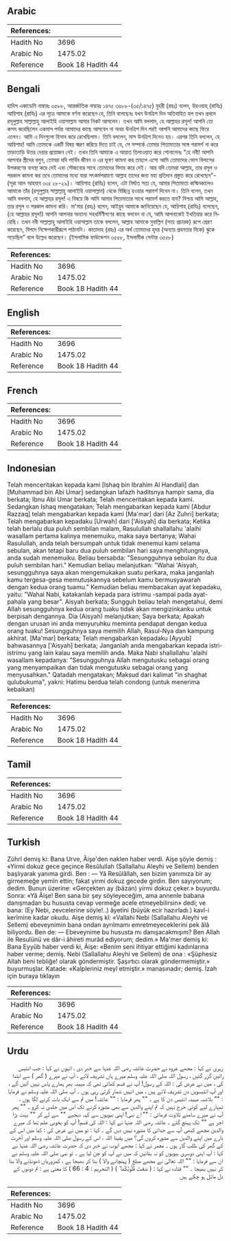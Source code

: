 ## Arabic


<div dir="rtl" lang="ar" style={{fontSize:'larger',backgroundColor:'#f8f9fa',padding:20}}>

</div>
<div style={{backgroundColor:'#f8f9fa',padding:20, marginBottom: 10}}><table> <thead> <tr> <th>References:</th> <th></th> </tr> </thead> <tbody><tr><td>Hadith No</td><td>3696</td></tr><tr><td>Arabic No</td><td>1475.02</td></tr><tr><td>Reference</td><td>Book 18 Hadith 44</td></tr></tbody></table></div>

## Bengali


<div dir="ltr" lang="bn" style={{fontSize:'larger',backgroundColor:'#f8f9fa',padding:20}}>
হাদিস একাডেমি নাম্বারঃ ৩৫৮৮, আন্তর্জাতিক নাম্বারঃ ১৪৭৫ ৩৫৮৮-(৩৫/১৪৭৫) যুহরী (রহঃ) বলেন, উরওয়াহ্ (রাযিঃ) আয়িশাহ (রাযিঃ) এর সূত্রে আমাকে বর্ণনা করেছেন যে, তিনি বলেছেনঃ যখন উনত্রিশ দিন অতিবাহিত হল তখন প্রথমে রসূলুল্লাহ সাল্লাল্লাহু আলাইহি ওয়াসাল্লাম আমার নিকট আসলেন। তখন আমি বললাম, হে আল্লাহর রসূল! আপনি তো কসম করেছিলেন একমাস পর্যন্ত আমাদের কাছে আসবেন না অথচ উনত্রিশ দিন পরই আপনি আমাদের কাছে ফিরে এলেন। আমি এ দিনগুলো হিসাব করে রেখেছিলাম। তিনি বললেন, মাস উনত্রিশ দিনেও হয়। এরপর তিনি বললেন, হে আয়িশাহ! আমি তোমাকে একটি বিষয় স্মরণ করিয়ে দিতে চাই যে, সে সম্পর্কে তোমার পিতামাতার সঙ্গে পরামর্শ না করে তাড়াতাড়ি উত্তর দেয়ার প্রয়োজন নেই। তখন তিনি আমাকে এ আয়াত তিলাওয়াত করে শোনালেনঃ “হে নবী! আপনি আপনার স্ত্রীদের বলুন, তোমরা যদি পার্থিব জীবন ও এর ভূষণ কামনা কর তাহলে এসো আমি তোমাদের ভোগ বিলাসের উপকরণের ব্যবস্থা করে দেই এবং সৌজন্যের সাথে তোমাদের বিদায় করে দেই। আর যদি তোমরা আল্লাহ, তার রসূল ও পরকাল কামনা কর তবে তোমাদের মধ্যে যারা সৎকর্মপরায়ণা আল্লাহ তাদের জন্য মহা প্রতিদান প্রস্তুত করে রেখেছেন"- (সূরা আল আহযাব ৩৩ঃ ২৮-২৯)। আয়িশাহ (রাযিঃ) বলেন, এটা নির্ঘাত সত্য যে, আমার পিতামাতা কস্মিনকালেও আমাকে তাঁর (রসূলুল্লাহ সাল্লাল্লাহু আলাইহি ওয়াসাল্লাম) থেকে বিচ্ছিন্ন হওয়ার পরামর্শ দিবেন না। তিনি বলেন, তখন আমি বললাম, হে আল্লাহর রসূল! এ বিষয়ে কি আমি আমার পিতামাতার সাথে পরামর্শ করতে যাব? নিশ্চয় আমি আল্লাহ, তার রসূল ও পরকাল কামনা করি। মা'মার (রহঃ) বলেন, আইয়ুব আমাকে জানিয়েছেন যে, আয়িশাহ্ (রাযিঃ) বলেছেন, (হে আল্লাহর রসূল!) আপনি আপনার অন্যান্য সহধর্মিণীগণের কাছে বলবেন না যে, আমি আপনাকেই ইখতিয়ার করে নিয়েছি। তখন নবী সাল্লাল্লাহু আলাইহি ওয়াসাল্লাম তাকে বললেন, আল্লাহ আমাকে মুবাল্লিগ (সত্য প্রচারক) রূপে প্রেরণ করেছেন, বিপদে নিক্ষেপকারীরূপে পাঠাননি। কাতাদাহ (রহঃ) এর অর্থ তোমাদের হৃদয় (অন্যায় প্রবনতার দিকে) ঝুকে পড়েছিল” বলে উল্লেখ করেছেন। (ইসলামিক ফাউন্ডেশন ৩৫৫৮, ইসলামীক সেন্টার ৩৫৫৮)
</div>
<div style={{backgroundColor:'#f8f9fa',padding:20, marginBottom: 10}}><table> <thead> <tr> <th>References:</th> <th></th> </tr> </thead> <tbody><tr><td>Hadith No</td><td>3696</td></tr><tr><td>Arabic No</td><td>1475.02</td></tr><tr><td>Reference</td><td>Book 18 Hadith 44</td></tr></tbody></table></div>

## English


<div dir="ltr" lang="en" style={{fontSize:'larger',backgroundColor:'#f8f9fa',padding:20}}>

</div>
<div style={{backgroundColor:'#f8f9fa',padding:20, marginBottom: 10}}><table> <thead> <tr> <th>References:</th> <th></th> </tr> </thead> <tbody><tr><td>Hadith No</td><td>3696</td></tr><tr><td>Arabic No</td><td>1475.02</td></tr><tr><td>Reference</td><td>Book 18 Hadith 44</td></tr></tbody></table></div>

## French


<div dir="ltr" lang="fr" style={{fontSize:'larger',backgroundColor:'#f8f9fa',padding:20}}>

</div>
<div style={{backgroundColor:'#f8f9fa',padding:20, marginBottom: 10}}><table> <thead> <tr> <th>References:</th> <th></th> </tr> </thead> <tbody><tr><td>Hadith No</td><td>3696</td></tr><tr><td>Arabic No</td><td>1475.02</td></tr><tr><td>Reference</td><td>Book 18 Hadith 44</td></tr></tbody></table></div>

## Indonesian


<div dir="ltr" lang="id" style={{fontSize:'larger',backgroundColor:'#f8f9fa',padding:20}}>
Telah menceritakan kepada kami [Ishaq bin Ibrahim Al Handlali] dan [Muhammad bin Abi Umar] sedangkan lafazh haditsnya hampir sama, dia berkata; Ibnu Abi Umar berkata; Telah menceritakan kepada kami. Sedangkan Ishaq mengatakan; Telah mengabarkan kepada kami [Abdur Razzaq] telah mengabarkan kepada kami [Ma'mar] dari [Az Zuhri] berkata; Telah mengabarkan kepadaku [Urwah] dari ['Aisyah] dia berkata; Ketika telah berlalu dua puluh sembilan malam, Rasulullah shallallahu 'alaihi wasallam pertama kalinya menemuiku, maka saya bertanya; Wahai Rasulullah, anda telah bersumpah untuk tidak menemui kami selama sebulan, akan tetapi baru dua puluh sembilan hari saya menghitungnya, anda sudah menemuiku. Beliau bersabda: "Sesungguhnya sebulan itu dua puluh sembilan hari." Kemudian beliau melanjutkan: "Wahai 'Aisyah, sesungguhnya saya akan mengemukakan suatu perkara, maka janganlah kamu tergesa-gesa memutuskannya sebelum kamu bermusyawarah dengan kedua orang tuamu." Kemudian beliau membacakan ayat kepadaku, yaitu: "Wahai Nabi, katakanlah kepada para istrimu -sampai pada ayat- pahala yang besar". Aisyah berkata; Sungguh beliau telah mengetahui, demi Allah sesungguhnya kedua orang tuaku tidak akan mengizinkanku untuk berpisah dengannya. Dia (Aisyah) melanjutkan; Saya berkata; Apakah dengan urusan ini anda menyuruhku meminta pendapat dengan kedua orang tuaku! Sesungguhnya saya memilih Allah, Rasul-Nya dan kampung akhirat. [Ma'mar] berkata; Telah mengabarkan kepadaku [Ayyub] bahwasannya ['Aisyah] berkata; Janganlah anda mengabarkan kepada istri-istrimu yang lain kalau saya memilih anda. Maka Nabi shallallahu 'alaihi wasallam kepadanya: "Sesungguhnya Allah mengutusku sebagai orang yang menyampaikan dan tidak mengutusku sebagai orang yang menyusahkan." Qatadah mengatakan; Maksud dari kalimat "in shaghat qulubukuma", yakni: Hatimu berdua telah condong (untuk menerima kebaikan)
</div>
<div style={{backgroundColor:'#f8f9fa',padding:20, marginBottom: 10}}><table> <thead> <tr> <th>References:</th> <th></th> </tr> </thead> <tbody><tr><td>Hadith No</td><td>3696</td></tr><tr><td>Arabic No</td><td>1475.02</td></tr><tr><td>Reference</td><td>Book 18 Hadith 44</td></tr></tbody></table></div>

## Tamil


<div dir="ltr" lang="ta" style={{fontSize:'larger',backgroundColor:'#f8f9fa',padding:20}}>

</div>
<div style={{backgroundColor:'#f8f9fa',padding:20, marginBottom: 10}}><table> <thead> <tr> <th>References:</th> <th></th> </tr> </thead> <tbody><tr><td>Hadith No</td><td>3696</td></tr><tr><td>Arabic No</td><td>1475.02</td></tr><tr><td>Reference</td><td>Book 18 Hadith 44</td></tr></tbody></table></div>

## Turkish


<div dir="ltr" lang="tr" style={{fontSize:'larger',backgroundColor:'#f8f9fa',padding:20}}>
Zührî demiş ki: Bana Urve, Âişe'den naklen haber verdi. Aişe şöyle demiş : «Yirmi dokuz gece geçince Resûlullah (Sallallahu Aleyhi ve Sellem) benden başlıyarak yanıma girdi. Ben : — Yâ Resûlâllah, sen bizim yanımıza bir ay girmemeğe yemîn ettin; fakat yirmi dokuz gecede girdin. Ben sayıyorum; dedim. Bunun üzerine: «Gerçekten ay (bâzan) yirmi dokuz çeker.» buyurdu. Sonra: «Yâ Âişe! Ben sana bir şey söyleyeceğim, ama annenle babana danışmadan bu hususta cevap vermeğe acele etmeyebilirsin» dedi; ve bana: (Ey Nebi, zevcelerine söyle!..) âyetini (büyük ecir hazırladı.) kavl-i kerîmine kadar okudu. Aişe demiş kî: «Vallahi Nebi (Sallallahu Aleyhi ve Sellem) ebeveynimin bana ondan ayrılmamı emretmeyeceklerini pek âlâ biliyordu. Ben de: — Ebeveynime bu hususta mı danışacakmışım? Ben Allah ile Resulünü ve dâr-i âhireti murâd ediyorum; dedim.» Ma'mer demiş ki: Bana Eyyûb haber verdi ki, Âişe: «Benim seni ihtiyar ettiğimi kadınlarına haber verme; demiş. Nebi (Sallallahu Aleyhi ve Sellem) de ona : «Şüphesiz Allah beni tebliğe! olarak göndermiştir. Şaşırtıcı olarak göndermemiştir.» buyurmuşlar. Katade: «Kalpleriniz meyl etmiştir.» manasınadır; demiş. İzah için buraya tıklayın
</div>
<div style={{backgroundColor:'#f8f9fa',padding:20, marginBottom: 10}}><table> <thead> <tr> <th>References:</th> <th></th> </tr> </thead> <tbody><tr><td>Hadith No</td><td>3696</td></tr><tr><td>Arabic No</td><td>1475.02</td></tr><tr><td>Reference</td><td>Book 18 Hadith 44</td></tr></tbody></table></div>

## Urdu


<div dir="rtl" lang="ur" style={{fontSize:'larger',backgroundColor:'#f8f9fa',padding:20}}>
زہری نے کہا : مجھے عروہ نے حضرت عائشہ رضی اللہ عنہا سے خبر دی ، انہوں نے کہا : جب انتیس راتیں گزر گئیں ، رسول اللہ صلی اللہ علیہ وسلم میرے ہاں تشریف لائے ، آپ نے میرے ( گھر ) سے ابتدا کی ، میں نے عرض کی : اللہ کے رسول! آپ نے قسم کھائی تھی کہ مہینہ بھر ہمارے پاس نہیں آئیں گے ، اور آپ انتیسویں دن تشریف لائے ہیں ، میں انہیں شمار کرتی رہی ہوں ۔ آپ صلی اللہ علیہ وسلم نے فرمایا : "" بلاشبہ مہینہ انتیس دن کا ہے ۔ "" پھر فرمایا : "" عائشہ! میں تم سے ایک بات کرنے لگا ہوں ، تمہارے لیے کوئی حرج نہیں کہ تم اپنے والدین سے بھی مشورہ کرنے تک اس میں جلدی نہ کرو ۔ "" پھر آپ نے میرے سامنے تلاوت فرمائی : "" اے نبی! اپنی بیویوں سے کہہ دیجیے "" سے لے کر "" بہت بڑا اجر ہے "" تک پہنچ گئے ۔ عائشہ رضی اللہ عنہا نے کہا : اللہ کی قسم! آپ کو بخوبی علم تھا کہ میرے والدین مجھے کبھی آپ سے جدائی کا مشورہ نہیں دیں گے ۔ کہا : تو میں نے عرض کی : کیا میں اس کے بارے میں اپنے والدین سے مشورہ کروں گی؟ میں یقینا اللہ ، اس کے رسول صلی اللہ علیہ وسلم اور آخرت کے گھر کی طلب گار ہوں ۔ معمر نے کہا : مجھے ایوب نے خبر دی کہ حضرت عائشہ رضی اللہ عنہا نے کہا : آپ اپنی دوسری بیویوں کو نہ بتائیں کہ میں نے آپ کو چن لیا ہے ۔ تو نبی صلی اللہ علیہ وسلم نے ان سے فرمایا : "" اللہ تعالیٰ نے مجھے مبلغ ( پہنچانے والا ) بنا کر بھیجا ہے ، کمزوریاں ڈھونڈنے والا بنا کر نہیں بھیجا ۔ "" قتادہ نے کہا : ( صَغَتْ قُلُوبُكُمَا ۖ ) ( التحریم : 4 : 66 ) کا معنی ہے : تم دونوں کے دل مائل ہو چکے ہیں
</div>
<div style={{backgroundColor:'#f8f9fa',padding:20, marginBottom: 10}}><table> <thead> <tr> <th>References:</th> <th></th> </tr> </thead> <tbody><tr><td>Hadith No</td><td>3696</td></tr><tr><td>Arabic No</td><td>1475.02</td></tr><tr><td>Reference</td><td>Book 18 Hadith 44</td></tr></tbody></table></div>